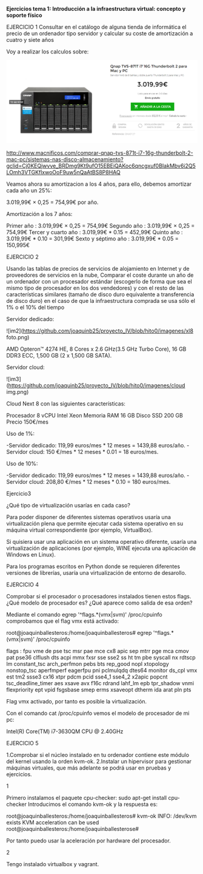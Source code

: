 **Ejercicios tema 1: Introducción a la infraestructura virtual: concepto y soporte físico**

EJERCICIO 1
Consultar en el catálogo de alguna tienda de informática el precio de un ordenador tipo servidor y calcular su coste de amortización a cuatro y siete años

Voy a realizar los calculos sobre: 

![im1](https://github.com/joaquinb25/proyecto_IV/blob/hito1/imagenes1/1.png)

http://www.macnificos.com/comprar-qnap-tvs-871t-i7-16g-thunderbolt-2-mac-pc/sistemas-nas-disco-almacenamiento?gclid=Cj0KEQjwvve_BRDmg9Kt9ufO15EBEiQAKoc6qncgxuf0BIakMbv6i2Q5LOmh3VTGKflxwoOoF9uw5nQaAtBS8P8HAQ

Veamos ahora su amortizacion a los 4 años, para ello, debemos amortizar cada año un 25%:

3.019,99€ × 0,25 = 754,99€ por año.

Amortización a los 7 años: 

Primer año : 3.019,99€ × 0,25 = 754,99€
Segundo año : 3.019,99€ × 0,25 = 754,99€
Tercer y cuarto año : 3.019,99€ * 0.15 = 452,99€
Quinto año : 3.019,99€ * 0.10 = 301,99€
Sexto y séptimo año : 3.019,99€ * 0.05 = 150,995€


EJERCICIO 2

Usando las tablas de precios de servicios de alojamiento en Internet y de 
proveedores de servicios en la nube, Comparar el coste durante un año de un 
ordenador con un procesador estándar (escogerlo de forma que sea el mismo tipo 
de procesador en los dos vendedores) y con el resto de las características 
similares (tamaño de disco duro equivalente a transferencia de disco duro)
 en el caso de que la infraestructura comprada se usa sólo el 1% o el 10% del
 tiempo

Servidor dedicado: 

![im2](https://github.com/joaquinb25/proyecto_IV/blob/hito0/imagenes/xl8 foto.png)


AMD Opteron™ 4274 HE, 
8 Cores x 2.6 GHz(3.5 GHz Turbo Core), 
16 GB DDR3 ECC, 
1,500 GB (2 x 1,500 GB SATA).

Servidor cloud:


![im3](https://github.com/joaquinb25/proyecto_IV/blob/hito0/imagenes/cloud img.png)


Cloud Next 8 con las siguientes características:

Procesador 8 vCPU Intel Xeon
Memoria RAM 16 GB
Disco SSD 200 GB
Precio 150€/mes

Uso de 1%:

-Servidor dedicado: 119,99 euros/mes * 12 meses = 1439,88 euros/año. 
-Servidor cloud: 150 €/mes * 12 meses * 0.01 = 18 euros/mes.

Uso de 10%:

-Servidor dedicado: 119,99 euros/mes * 12 meses = 1439,88 euros/año.
 -Servidor cloud: 208,80 €/mes * 12 meses * 0.10 = 180 euros/mes.


Ejercicio3

 ¿Qué tipo de virtualización usarías en cada caso? 


Para poder disponer de diferentes sistemas operativos usaría una virtualización plena que permite ejecutar cada sistema operativo en su máquina virtual correspondiente (por ejemplo, VirtualBox).

Si quisiera usar una aplicación en un sistema operativo diferente, usaría una virtualización de aplicaciones (por ejemplo, WINE ejecuta una aplicación de Windows en Linux).

Para los programas escritos en Python donde se requieren diferentes 
versiones de librerías, usaría una virtualización de entorno de desarollo.


EJERCICIO 4

Comprobar si el procesador o procesadores instalados tienen estos flags. 
¿Qué modelo de procesador es? ¿Qué aparece como salida de esa orden?

Mediante el comando egrep '^flags.*(vmx|svm)' /proc/cpuinfo comprobamos que el flag vmx está activado:

root@joaquinballesteros:/home/joaquinballesteros# egrep '^flags.*(vmx|svm)' /proc/cpuinfo

flags : fpu vme de pse tsc msr pae mce cx8 apic sep mtrr pge mca cmov pat pse36 
clflush dts acpi mmx fxsr sse sse2 ss ht tm pbe syscall nx rdtscp lm 
constant_tsc arch_perfmon pebs bts rep_good nopl xtopology nonstop_tsc aperfmperf 
eagerfpu pni pclmulqdq dtes64 monitor ds_cpl vmx est tm2 ssse3 cx16 xtpr pdcm pcid
 sse4_1 sse4_2 x2apic popcnt tsc_deadline_timer aes xsave avx f16c rdrand lahf_lm epb
 tpr_shadow vnmi flexpriority ept vpid fsgsbase smep erms xsaveopt dtherm ida arat pln pts

Flag vmx activado, por tanto es posible la virtualización.

Con el comando cat /proc/cpuinfo vemos el modelo de procesador de mi pc:

Intel(R) Core(TM) i7-3630QM CPU @ 2.40GHz


EJERCICIO 5

1.Comprobar si el núcleo instalado en tu ordenador contiene este módulo del kernel usando la orden kvm-ok. 2.Instalar un hipervisor para gestionar máquinas virtuales, que más adelante se podrá usar en pruebas y ejercicios.

1

Primero instalamos el paquete cpu-checker: sudo apt-get install cpu-checker Introducimos el comando kvm-ok y la respuesta es:

root@joaquinballesteros:/home/joaquinballesteros# kvm-ok INFO: /dev/kvm exists KVM acceleration can be used root@joaquinballesteros:/home/joaquinballesterose#

Por tanto puedo usar la aceleración por hardware del procesador.

2

Tengo instalado virtualbox y vagrant.
